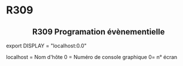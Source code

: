 # R309

## <center> R309 Programation évènementielle

export DISPLAY = "localhost:0.0"

localhost = Nom d'hôte
0 = Numéro de console graphique
0= n° écran
